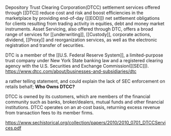 Depository Trust Clearing Corporation(DTCC) settlement services offered through [[DTC]] reduce cost and risk and boost efficiencies in the marketplace by providing end-of-day ([[EOD]]) net settlement obligations for clients resulting from trading activity in equities, debt and money market instruments. Asset Servicing, also offered through DTC, offers a broad range of services for [[underwriting]], [[Custody]], corporate actions, dividend, [[Proxy]] and reorganization services, as well as the electronic registration and transfer of securities. 

DTC is a member of the [[U.S. Federal Reserve System]], a limited-purpose trust company under New York State banking law and a registered clearing agency with the U.S. Securities and Exchange Commission([[SEC]]).
https://www.dtcc.com/about/businesses-and-subsidiaries/dtc

a rather telling statement, and could explain the lack of SEC enforcement on retails behalf; **Who Owns DTCC?**

DTCC is owned by its customers, which are members of the financial community such as banks, broker/dealers, mutual funds and other financial institutions. DTCC operates on an at-cost basis, returning excess revenue from transaction fees to its member firms.

https://www.sechistorical.org/collection/papers/2010/2010_0701_DTCCServices.pdf